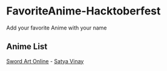 # FavoriteAnime-Hacktoberfest
Add your favorite Anime with your name


## Anime List

[Sword Art Online](https://myanimelist.net/anime/11757/Sword_Art_Online) - [Satya Vinay](https://github.com/satya-vinay)
